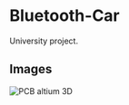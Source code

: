 # Bluetooth-Car
University project.

## Images
![PCB altium 3D](https://user-images.githubusercontent.com/57757159/75995886-5d1add80-5efd-11ea-87aa-51155b95a48e.png)
